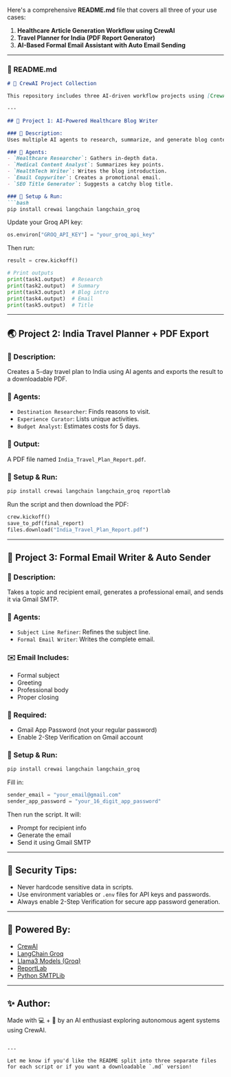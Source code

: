 Here's a comprehensive **README.md** file that covers all three of your use cases:  

1. **Healthcare Article Generation Workflow using CrewAI**  
2. **Travel Planner for India (PDF Report Generator)**  
3. **AI-Based Formal Email Assistant with Auto Email Sending**  

---

### 📘 README.md

```markdown
# 🚀 CrewAI Project Collection

This repository includes three AI-driven workflow projects using [CrewAI](https://pypi.org/project/crewai/), powered by Groq's Llama3 models via `langchain_groq`. These projects demonstrate multi-agent LLM collaboration for real-world tasks.

---

## 📍 Project 1: AI-Powered Healthcare Blog Writer

### 📄 Description:
Uses multiple AI agents to research, summarize, and generate blog content on the role of AI in healthcare, along with a promotional email and SEO-friendly title.

### 👥 Agents:
- `Healthcare Researcher`: Gathers in-depth data.
- `Medical Content Analyst`: Summarizes key points.
- `HealthTech Writer`: Writes the blog introduction.
- `Email Copywriter`: Creates a promotional email.
- `SEO Title Generator`: Suggests a catchy blog title.

### 🔧 Setup & Run:
```bash
pip install crewai langchain langchain_groq
```

Update your Groq API key:
```python
os.environ["GROQ_API_KEY"] = "your_groq_api_key"
```

Then run:
```python
result = crew.kickoff()

# Print outputs
print(task1.output)  # Research
print(task2.output)  # Summary
print(task3.output)  # Blog intro
print(task4.output)  # Email
print(task5.output)  # Title
```

---

## 🌏 Project 2: India Travel Planner + PDF Export

### 📄 Description:
Creates a 5-day travel plan to India using AI agents and exports the result to a downloadable PDF.

### 👥 Agents:
- `Destination Researcher`: Finds reasons to visit.
- `Experience Curator`: Lists unique activities.
- `Budget Analyst`: Estimates costs for 5 days.

### 💾 Output:
A PDF file named `India_Travel_Plan_Report.pdf`.

### 🔧 Setup & Run:
```bash
pip install crewai langchain langchain_groq reportlab
```

Run the script and then download the PDF:
```python
crew.kickoff()
save_to_pdf(final_report)
files.download("India_Travel_Plan_Report.pdf")
```

---

## 📧 Project 3: Formal Email Writer & Auto Sender

### 📄 Description:
Takes a topic and recipient email, generates a professional email, and sends it via Gmail SMTP.

### 👥 Agents:
- `Subject Line Refiner`: Refines the subject line.
- `Formal Email Writer`: Writes the complete email.

### ✉️ Email Includes:
- Formal subject
- Greeting
- Professional body
- Proper closing

### 🔐 Required:
- Gmail App Password (not your regular password)
- Enable 2-Step Verification on Gmail account

### 🔧 Setup & Run:
```bash
pip install crewai langchain langchain_groq
```

Fill in:
```python
sender_email = "your_email@gmail.com"
sender_app_password = "your_16_digit_app_password"
```

Then run the script. It will:
- Prompt for recipient info
- Generate the email
- Send it using Gmail SMTP

---

## 🔐 Security Tips:
- Never hardcode sensitive data in scripts.
- Use environment variables or `.env` files for API keys and passwords.
- Always enable 2-Step Verification for secure app password generation.

---

## 🧠 Powered By:
- [CrewAI](https://pypi.org/project/crewai/)
- [LangChain Groq](https://pypi.org/project/langchain-groq/)
- [Llama3 Models (Groq)](https://groq.com/)
- [ReportLab](https://www.reportlab.com/)
- [Python SMTPLib](https://docs.python.org/3/library/smtplib.html)

---

## ✨ Author:
Made with 💻 + 🧠 by an AI enthusiast exploring autonomous agent systems using CrewAI.

```

---

Let me know if you'd like the README split into three separate files for each script or if you want a downloadable `.md` version!
